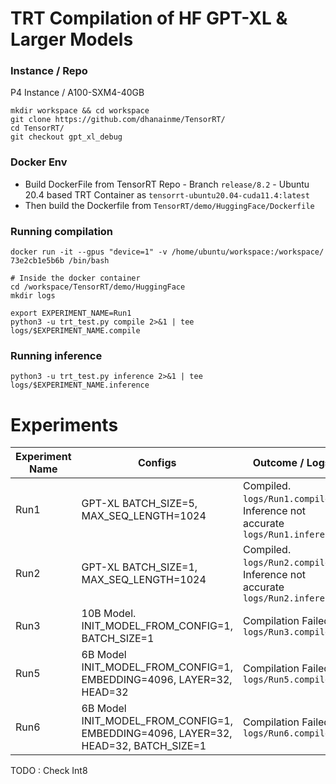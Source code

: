 # TRT Compilation of HF GPT-XL & Larger Models

### Instance  / Repo

P4 Instance / A100-SXM4-40GB
```
mkdir workspace && cd workspace
git clone https://github.com/dhanainme/TensorRT/
cd TensorRT/
git checkout gpt_xl_debug
```


### Docker Env

* Build DockerFile from TensorRT Repo - Branch `release/8.2` - Ubuntu 20.4 based TRT Container as `tensorrt-ubuntu20.04-cuda11.4:latest`
* Then build the Dockerfile from `TensorRT/demo/HuggingFace/Dockerfile` 


### Running compilation
```
docker run -it --gpus "device=1" -v /home/ubuntu/workspace:/workspace/ 73e2cb1e5b6b /bin/bash

# Inside the docker container
cd /workspace/TensorRT/demo/HuggingFace
mkdir logs

export EXPERIMENT_NAME=Run1
python3 -u trt_test.py compile 2>&1 | tee logs/$EXPERIMENT_NAME.compile
```

### Running inference
```
python3 -u trt_test.py inference 2>&1 | tee logs/$EXPERIMENT_NAME.inference
```



# Experiments

| Experiment Name| Configs | Outcome / Logs |
|------------|----------|---------------|
|Run1 | GPT-XL BATCH_SIZE=5, MAX_SEQ_LENGTH=1024| Compiled. `logs/Run1.compile`. Inference not accurate `logs/Run1.inference`|
|Run2 | GPT-XL BATCH_SIZE=1, MAX_SEQ_LENGTH=1024 | Compiled. `logs/Run2.compile`. Inference not accurate `logs/Run2.inference` |
|Run3 | 10B Model. INIT_MODEL_FROM_CONFIG=1, BATCH_SIZE=1 |Compilation Failed - `logs/Run3.compile`|
|Run5 | 6B Model INIT_MODEL_FROM_CONFIG=1, EMBEDDING=4096, LAYER=32, HEAD=32| Compilation Failed - `logs/Run5.compile`|
|Run6 | 6B Model INIT_MODEL_FROM_CONFIG=1, EMBEDDING=4096, LAYER=32, HEAD=32, BATCH_SIZE=1|Compilation Failed - `logs/Run6.compile`|

TODO : Check Int8
